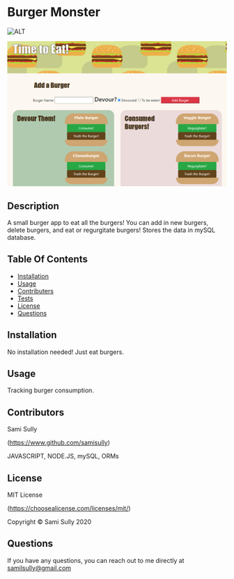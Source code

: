 # Burger Monster

![ALT](https://img.shields.io/badge/license-MIT-blue)

![Image of Screenshot](/public/assets/img/burgerMonsterDEMO.png)

## Description

A small burger app to eat all the burgers! You can add in new burgers, delete burgers, and eat or regurgitate burgers! Stores the data in mySQL database.

## Table Of Contents

- [Installation](#Installation)
- [Usage](#Usage)
- [Contributers](#Contributors)
- [Tests](#Tests)
- [License](#License)
- [Questions](#Questions)

## Installation

No installation needed! Just eat burgers.

## Usage

Tracking burger consumption.

## Contributors

Sami Sully

(https://www.github.com/samisully)

JAVASCRIPT, NODE.JS, mySQL, ORMs

## License

MIT License

(https://choosealicense.com/licenses/mit/)

Copyright © Sami Sully 2020

## Questions

If you have any questions, you can reach out to me directly at samilsully@gmail.com
